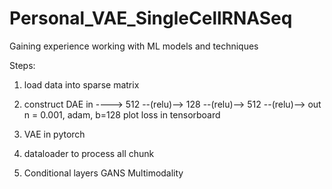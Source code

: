 # Personal_VAE_SingleCellRNASeq
Gaining experience working with ML models and techniques 


Steps: 
1.	load data into sparse matrix 
2.	construct DAE 
		in ----> 512 --(relu)--> 128 --(relu)--> 512 --(relu)--> out 
		n = 0.001, adam, b=128
	plot loss in tensorboard

3.	VAE in pytorch 
4. 	dataloader to process all chunk
5.	Conditional layers
	GANS
	Multimodality
